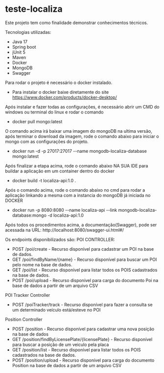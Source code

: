 # teste-localiza

Este projeto tem como finalidade demonstrar conhecimentos técnicos.

Tecnologias utilizadas:
- Java 17
- Spring boot
- jUnit 5
- Maven
- Docker
- MongoDB
- Swagger

Para rodar o projeto é necessário o docker instalado.
 - Para instalar o docker baixe diretamente do site https://www.docker.com/products/docker-desktop/

Após instalar e fazer todas as configurações, é necessário abrir um CMD do windows ou terminal do linux e rodar o comando
 - docker pull mongo:latest
    
O comando acima irá baixar uma imagem do mongoDB na ultima versão, após terminar o download da imagem, rode o comando abaixo para iniciar o mongo com as configurações do projeto.
 - docker run -d -p 27017:27017 --name mongodb-localiza-database mongo:latest
 
Após finalizar a etapa acima, rode o comando abaixo NA SUA IDE para buildar a aplicação em um container dentro do docker
 - docker build -t localiza-api:1.0 .
 
 Após o comando acima, rode o comando abaixo no cmd para rodar a aplicação linkando a mesma com a instancia do mongoDB já iniciada no DOCKER
  - docker run -p 8080:8080 --name localiza-api --link mongodb-localiza-database:mongo -d localiza-api:1.0

Após todos os procedimentos acima, a documentação(Swagger), pode ser acessada na URL: http://localhost:8080/swagger-ui.html#/


Os endpoints disponibilizados são:
POI CONTROLLER:
- POST /poi/create - Recurso disponível para cadastrar um POI na base de dados.
- GET /poi/findByName/{name} - Recurso disponível para buscar um POI pelo nome na base de dados.
- GET /poi/list - Recurso disponível para listar todos os POIS cadastrados na base de dados.
- POST /poi/upload - Recurso disponível para carga do documento Poi na base de dados a partir de um arquivo CSV

POI Tracker Controller
- POST /poiTracker/track - Recurso disponível para fazer a consulta se um determinado veículo está/esteve no POI

Position Controller
- POST /position - Recurso disponível para cadastrar uma nova posição na base de dados
- GET  /position/findByLicensePlate/{licensePlate} - Recurso disponível para buscar a posição de um veiculo pela placa
- GET /position/list - Recurso disponível para listar todos os POIS cadastrados na base de dados.
- POST /position/upload - Recurso disponível para carga do documento Position na base de dados a partir de um arquivo CSV
